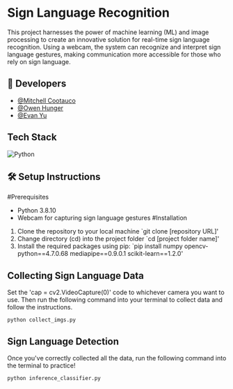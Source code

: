 # Sign Language Recognition
This project harnesses the power of machine learning (ML) and image processing to create an innovative solution for real-time sign language recognition. Using a webcam, the system can recognize and interpret sign language gestures, making communication more accessible for those who rely on sign language.

## 🔗 Developers
- [@Mitchell Cootauco](https://github.com/Mcootauc)
- [@Owen Hunger](https://github.com/ohunger)
- [@Evan Yu](https://github.com/yuevan10284)

## Tech Stack
![Python](https://img.shields.io/badge/-Python-3670A0?style=for-the-badge&logo=python&logoColor=ffdd54)

## 🛠️  Setup Instructions
#Prerequisites
- Python 3.8.10
- Webcam for capturing sign language gestures
#Installation
1. Clone the repository to your local machine
   `git clone [repository URL]'
2. Change directory (cd) into the project folder
   `cd [project folder name]'
3. Install the required packages using pip:
   `pip install numpy opencv-python==4.7.0.68 mediapipe==0.9.0.1 scikit-learn==1.2.0'

## Collecting Sign Language Data
Set the 'cap = cv2.VideoCapture(0)' code to whichever camera you want to use. 
Then run the following command into your terminal to collect data and follow the instructions. 

`python collect_imgs.py` 

## Sign Language Detection
Once you've correctly collected all the data, run the following command into the terminal to practice!

`python inference_classifier.py` 
